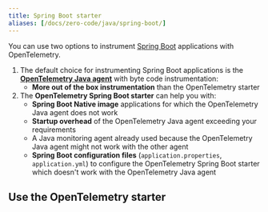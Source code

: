 ```yaml
---
title: Spring Boot starter
aliases: [/docs/zero-code/java/spring-boot/]
---
```


You can use two options to instrument
[Spring Boot](https://spring.io/projects/spring-boot) applications with
OpenTelemetry.

1. The default choice for instrumenting Spring Boot applications is the
   [**OpenTelemetry Java agent**](../agent) with byte code instrumentation:
   - **More out of the box instrumentation** than the OpenTelemetry starter
2. The **OpenTelemetry Spring Boot starter** can help you with:
   - **Spring Boot Native image** applications for which the OpenTelemetry Java
     agent does not work
   - **Startup overhead** of the OpenTelemetry Java agent exceeding your
     requirements
   - A Java monitoring agent already used because the OpenTelemetry Java agent
     might not work with the other agent
   - **Spring Boot configuration files** (`application.properties`,
     `application.yml`) to configure the OpenTelemetry Spring Boot starter which
     doesn't work with the OpenTelemetry Java agent

## Use the OpenTelemetry starter
